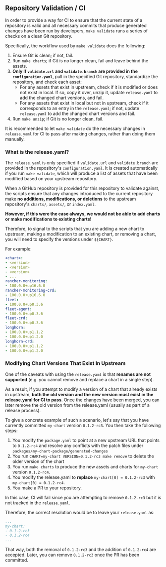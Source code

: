 ## Repository Validation / CI

In order to provide a way for CI to ensure that the current state of a repository is valid and all necessary commits that produce generated changes have been run by developers, `make validate` runs a series of checks on a clean Git repository.

Specifically, the workflow used by `make validate` does the following:
1. Ensure Git is clean; if not, fail.
2. Run `make charts`; if Git is no longer clean, fail and leave behind the assets.
3. **Only if `validate.url` and `validate.branch` are provided in the `configuration.yaml`**, pull in the specified Git repository, standardize the repository, and check each asset:
   - For any assets that exist in upstream, check if it is modified or does not exist in local. If so, copy it over, unzip it, update `release.yaml` to add the changed chart versions, and fail.
   - For any assets that exist in local but not in upstream, check if it corresponds to an entry in the `release.yaml`; if not, update `release.yaml` to add the changed chart versions and fail.
4. Run `make unzip`; if Git is no longer clean, fail.

It is recommended to let `make validate` do the necessary changes in `release.yaml`
for CI to pass after making changes, rather than doing them manually.

### What is the release.yaml?

The `release.yaml` is only specified if `validate.url` and `validate.branch` are provided in the repository's `configuration.yaml`. It is created automatically if you run `make validate`, which will produce a list of assets that have been modified based on your upstream repository.

When a GitHub repository is provided for this repository to validate against, the scripts ensure that any changes introduced to the current repository make **no additions, modifications, or deletions** to the upstream repository's `charts/`, `assets/`, or `index.yaml`.

**However, if this were the case always, we would not be able to add charts or make modifications to existing charts!**

Therefore, to signal to the scripts that you are adding a new chart to upstream, making a modification to an existing chart, or removing a chart, you will need to specify the versions under `${CHART}`.

For example:

```yaml
<chart>:
- <version>
- <version>
- <version>
- ...
rancher-monitoring:
- 100.0.0+up16.6.0
rancher-monitoring-crd:
- 100.0.0+up16.6.0
fleet:
- 100.0.0+up0.3.6
fleet-agent:
- 100.0.0+up0.3.6
fleet-crd:
- 100.0.0+up0.3.6
longhorn:
- 100.0.0+up1.1.2
- 100.0.0+up1.2.0
longhorn-crd:
- 100.0.0+up1.1.2
- 100.0.0+up1.2.0
```

### Modifying Chart Versions That Exist In Upstream

One of the caveats with using the `release.yaml` is that **renames are not supported** (e.g. you cannot remove and replace a chart in a single step).

As a result, if you attempt to modify a version of a chart that already exists in upstream, **both the old version and the new version must exist in the release.yaml for CI to pass**. Once the changes have been merged, you can later remove the old version from the release.yaml (usually as part of a release process).

To give a concrete example of such a scenario, let's say that you have currently committed `my-chart` version `0.1.2-rc3`. You then take the following steps:
1. You modify the `package.yaml` to point at a new upstream URL that points to `0.1.2-rc4` and resolve any conflicts with the patch files under `packages/my-chart-package/generated-changes`
2. You run `CHART=my-chart VERSION=0.1.2-rc3 make remove` to delete the older version of the chart
3. You run `make charts` to produce the new assets and charts for `my-chart` version `0.1.2-rc4`.
4. You modify the release.yaml to **replace** `my-chart[0] = 0.1.2-rc3` with `my-chart[0] = 0.1.2-rc4`.
5. You make a PR to your repository.

In this case, CI will fail since you are attempting to remove `0.1.2-rc3` but it is not tracked in the `release.yaml`.

Therefore, the correct resolution would be to leave your `release.yaml` as:

```yaml
...
my-chart:
- 0.1.2-rc3
- 0.1.2-rc4
...
```

That way, both the removal of `0.1.2-rc3` and the addition of `0.1.2-rc4` are accepted. Later, you can remove `0.1.2-rc3` once the PR has been committed.
